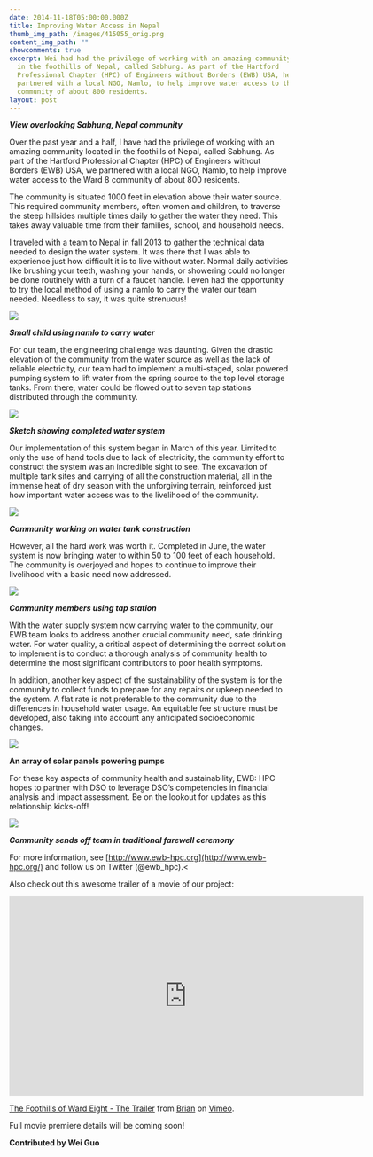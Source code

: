 ```yaml
---
date: 2014-11-18T05:00:00.000Z
title: Improving Water Access in Nepal
thumb_img_path: /images/415055_orig.png
content_img_path: ""
showcomments: true
excerpt: Wei had had the privilege of working with an amazing community located
  in the foothills of Nepal, called Sabhung. As part of the Hartford
  Professional Chapter (HPC) of Engineers without Borders (EWB) USA, he
  partnered with a local NGO, Namlo, to help improve water access to the Ward 8
  community of about 800 residents.
layout: post
---
```

***View overlooking Sabhung, Nepal community***

Over the past year and a half, I have had the privilege of working with an amazing community located in the foothills of Nepal, called Sabhung. As part of the Hartford Professional Chapter (HPC) of Engineers without Borders (EWB) USA, we partnered with a local NGO, Namlo, to help improve water access to the Ward 8 community of about 800 residents. 

The community is situated 1000 feet in elevation above their water source. This required community members, often women and children, to traverse the steep hillsides multiple times daily to gather the water they need. This takes away valuable time from their families, school, and household needs.

I traveled with a team to Nepal in fall 2013 to gather the technical data needed to design the water system. It was there that I was able to experience just how difficult it is to live without water. Normal daily activities like brushing your teeth, washing your hands, or showering could no longer be done routinely with a turn of a faucet handle. I even had the opportunity to try the local method of using a namlo to carry the water our team needed. Needless to say, it was quite strenuous! 

![](/images/9378444_orig.png)

***Small child using namlo to carry water***

For our team, the engineering challenge was daunting. Given the drastic elevation of the community from the water source as well as the lack of reliable electricity, our team had to implement a multi-staged, solar powered pumping system to lift water from the spring source to the top level storage tanks. From there, water could be flowed out to seven tap stations distributed through the community.

![](/images/4394380_orig.png)

***Sketch showing completed water system***

Our implementation of this system began in March of this year. Limited to only the use of hand tools due to lack of electricity, the community effort to construct the system was an incredible sight to see. The excavation of multiple tank sites and carrying of all the construction material, all in the immense heat of dry season with the unforgiving terrain, reinforced just how important water access was to the livelihood of the community. 

![](/images/8313267_orig.png)

***Community working on water tank construction***

However, all the hard work was worth it. Completed in June, the water system is now bringing water to within 50 to 100 feet of each household. The community is overjoyed and hopes to continue to improve their livelihood with a basic need now addressed. 

![](/images/4162549_orig.png)

***Community members using tap station***

With the water supply system now carrying water to the community, our EWB team looks to address another crucial community need, safe drinking water. For water quality, a critical aspect of determining the correct solution to implement is to conduct a thorough analysis of community health to determine the most significant contributors to poor health symptoms.  

In addition, another key aspect of the sustainability of the system is for the community to collect funds to prepare for any repairs or upkeep needed to the system. A flat rate is not preferable to the community due to the differences in household water usage. An equitable fee structure must be developed, also taking into account any anticipated socioeconomic changes. 

![](/images/1933454_orig.png)

**An array of solar panels powering pumps**

For these key aspects of community health and sustainability, EWB: HPC hopes to partner with DSO to leverage DSO’s competencies in financial analysis and impact assessment. Be on the lookout for updates as this relationship kicks-off!

![](/images/1769871_orig.png)

***Community sends off team in traditional farewell ceremony***

For more information, see [http://www.ewb-hpc.org](http://www.ewb-hpc.org/) and follow us on Twitter (@ewb_hpc).<

Also check out this awesome trailer of a movie of our project: 

<iframe src="https://player.vimeo.com/video/96529628" width="640" height="360" frameborder="0" allow="autoplay; fullscreen" allowfullscreen></iframe>
<p><a href="https://vimeo.com/96529628">The Foothills of Ward Eight - The Trailer</a> from <a href="https://vimeo.com/videotaping">Brian</a> on <a href="https://vimeo.com">Vimeo</a>.</p>

Full movie premiere details will be coming soon! 

**Contributed by Wei Guo**